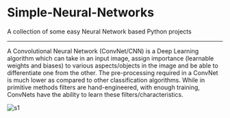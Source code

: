 # Simple-Neural-Networks
A collection of some easy Neural Network based Python projects

<hr>

A Convolutional Neural Network (ConvNet/CNN) is a Deep Learning algorithm which can take in an input image, assign importance (learnable weights and biases) to various aspects/objects in the image and be able to differentiate one from the other. The pre-processing required in a ConvNet is much lower as compared to other classification algorithms. While in primitive methods filters are hand-engineered, with enough training, ConvNets have the ability to learn these filters/characteristics.

![s1](https://user-images.githubusercontent.com/64016811/119929723-aa201f00-bf9b-11eb-96be-808a4a46339a.jpeg)

